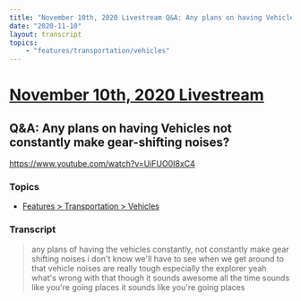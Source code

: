 ```yaml
---
title: "November 10th, 2020 Livestream Q&A: Any plans on having Vehicles not constantly make gear-shifting noises?"
date: "2020-11-10"
layout: transcript
topics:
    - "features/transportation/vehicles"
---
```

# [November 10th, 2020 Livestream](../2020-11-10.md)
## Q&A: Any plans on having Vehicles not constantly make gear-shifting noises?
https://www.youtube.com/watch?v=UiFUO0I8xC4

### Topics
* [Features > Transportation > Vehicles](../topics/features/transportation/vehicles.md)

### Transcript

> any plans of having the vehicles constantly, not constantly make gear shifting noises i don't know we'll have to see when we get around to that vehicle noises are really tough especially the explorer yeah what's wrong with that though it sounds awesome all the time sounds like you're going places it sounds like you're going places
